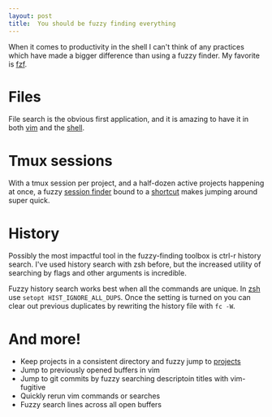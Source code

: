 ```yaml
---
layout: post
title:  You should be fuzzy finding everything
---
```


When it comes to productivity in the shell I can't think of any practices which
have made a bigger difference than using a fuzzy finder. My favorite is
[fzf](https://github.com/junegunn/fzf).

# Files

File search is the obvious first application, and it is amazing to have it in
both [vim](https://github.com/junegunn/fzf.vim#commands) and the
[shell](https://github.com/junegunn/fzf#files-and-directories).

# Tmux sessions

With a tmux session per project, and a half-dozen active projects happening at
once, a fuzzy [session
finder](https://github.com/natebosch/dotfiles/blob/master/bin/session_finder)
bound to a
[shortcut](https://github.com/natebosch/dotfiles/blob/39524e375f9748c0377d841e46add3b293f0e8e1/tmux.conf#L64)
makes jumping around super quick.

# History

Possibly the most impactful tool in the fuzzy-finding toolbox is ctrl-r history
search. I've used history search with zsh before, but the increased utility of
searching by flags and other arguments is incredible.

Fuzzy history search works best when all the commands are unique. In
[zsh](https://github.com/natebosch/dotfiles/blob/24b9ec6bb02b87f787b1a4d53d4b6f9b765e61e8/zshrc.d/history.zsh#L2)
use `setopt HIST_IGNORE_ALL_DUPS`. Once the setting is turned on you can clear
out previous duplicates by rewriting the history file with `fc -W`.

# And more!

- Keep projects in a consistent directory and fuzzy jump to
  [projects](https://github.com/natebosch/dotfiles/blob/master/bin/project)
- Jump to previously opened buffers in vim
- Jump to git commits by fuzzy searching descriptoin titles with vim-fugitive
- Quickly rerun vim commands or searches
- Fuzzy search lines across all open buffers
